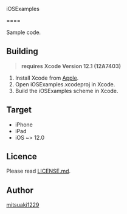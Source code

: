 iOSExamples

====

Sample code.

## Building

> **requires Xcode Version 12.1 (12A7403)**

1.  Install Xcode from [Apple](https://developer.apple.com/download/more/).
2.  Open iOSExamples.xcodeproj in Xcode.
3.  Build the iOSExamples scheme in Xcode.

## Target

-   iPhone
-   iPad
-   iOS ~> 12.0

## Licence

Please read [LICENSE.md](LICENSE.md).

## Author

[mitsuaki1229](https://github.com/mitsuaki1229)
